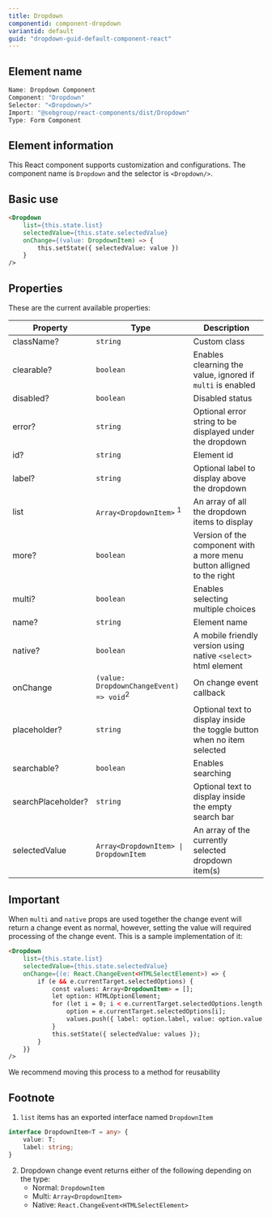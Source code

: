```yaml
---
title: Dropdown
componentid: component-dropdown
variantid: default
guid: "dropdown-guid-default-component-react"
---
```


## Element name

```javascript
Name: Dropdown Component
Component: "Dropdown"
Selector: "<Dropdown/>"
Import: "@sebgroup/react-components/dist/Dropdown"
Type: Form Component
```

## Element information

This React component supports customization and configurations. The component name is `Dropdown` and the selector is `<Dropdown/>`.

## Basic use

```html
<Dropdown
    list={this.state.list}
    selectedValue={this.state.selectedValue}
    onChange={(value: DropdownItem) => {
        this.setState({ selectedValue: value })
    }
/>
```

## Properties

These are the current available properties:

| Property           | Type                                               | Description                                                             |
| ------------------ | -------------------------------------------------- | ----------------------------------------------------------------------- |
| className?         | `string`                                           | Custom class                                                            |
| clearable?         | `boolean`                                          | Enables clearning the value, ignored if `multi` is enabled              |
| disabled?          | `boolean`                                          | Disabled status                                                         |
| error?             | `string`                                           | Optional error string to be displayed under the dropdown                |
| id?                | `string`                                           | Element id                                                              |
| label?             | `string`                                           | Optional label to display above the dropdown                            |
| list               | `Array<DropdownItem>` <sup>1</sup>                 | An array of all the dropdown items to display                           |
| more?              | `boolean`                                          | Version of the component with a more menu button alligned to the right  |
| multi?             | `boolean`                                          | Enables selecting multiple choices                                      |
| name?              | `string`                                           | Element name                                                            |
| native?            | `boolean`                                          | A mobile friendly version using native `<select>` html element          |
| onChange           | `(value: DropdownChangeEvent) => void`<sup>2</sup> | On change event callback                                                |
| placeholder?       | `string`                                           | Optional text to display inside the toggle button when no item selected |
| searchable?        | `boolean`                                          | Enables searching                                                       |
| searchPlaceholder? | `string`                                           | Optional text to display inside the empty search bar                    |
| selectedValue      | `Array<DropdownItem> \| DropdownItem`              | An array of the currently selected dropdown item(s)                     |

## Important
When `multi` and `native` props are used together the change event will return a change event as normal, however, setting the value will required processing of the change event. This is a sample implementation of it:
```html
<Dropdown
    list={this.state.list}
    selectedValue={this.state.selectedValue}
    onChange={(e: React.ChangeEvent<HTMLSelectElement>) => {
        if (e && e.currentTarget.selectedOptions) {
            const values: Array<DropdownItem> = [];
            let option: HTMLOptionElement;
            for (let i = 0; i < e.currentTarget.selectedOptions.length; i++) {
                option = e.currentTarget.selectedOptions[i];
                values.push({ label: option.label, value: option.value });
            }
            this.setState({ selectedValue: values });
        }
    }}
/>
```
We recommend moving this process to a method for reusability

## Footnote

1. `list` items has an exported interface named `DropdownItem`

```typescript
interface DropdownItem<T = any> {
    value: T;
    label: string;
}
```
2. Dropdown change event returns either of the following depending on the type:
    - Normal: `DropdownItem`
    - Multi: `Array<DropdownItem>`
    - Native: `React.ChangeEvent<HTMLSelectElement>`



